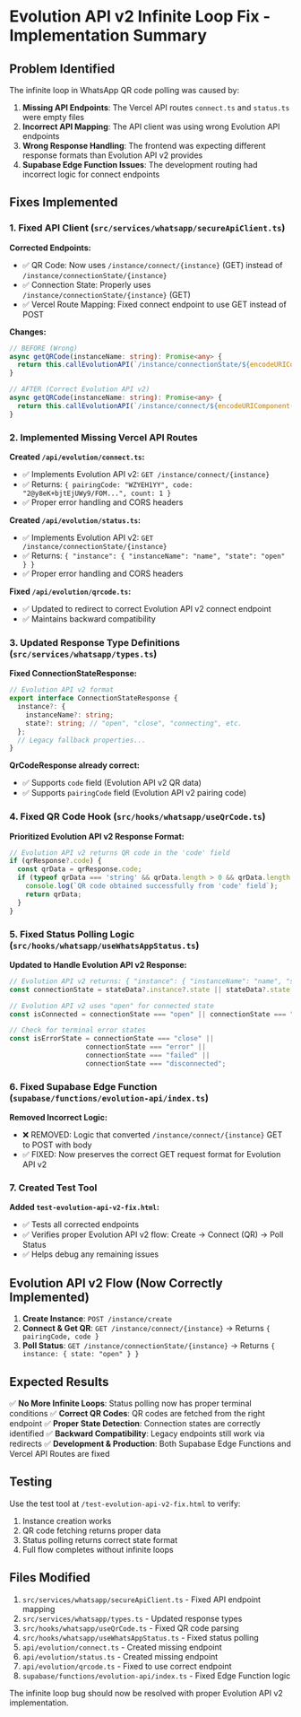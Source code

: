 # Evolution API v2 Infinite Loop Fix - Implementation Summary

## Problem Identified
The infinite loop in WhatsApp QR code polling was caused by:

1. **Missing API Endpoints**: The Vercel API routes `connect.ts` and `status.ts` were empty files
2. **Incorrect API Mapping**: The API client was using wrong Evolution API endpoints
3. **Wrong Response Handling**: The frontend was expecting different response formats than Evolution API v2 provides
4. **Supabase Edge Function Issues**: The development routing had incorrect logic for connect endpoints

## Fixes Implemented

### 1. Fixed API Client (`src/services/whatsapp/secureApiClient.ts`)

**Corrected Endpoints:**
- ✅ QR Code: Now uses `/instance/connect/{instance}` (GET) instead of `/instance/connectionState/{instance}`
- ✅ Connection State: Properly uses `/instance/connectionState/{instance}` (GET)
- ✅ Vercel Route Mapping: Fixed connect endpoint to use GET instead of POST

**Changes:**
```typescript
// BEFORE (Wrong)
async getQRCode(instanceName: string): Promise<any> {
  return this.callEvolutionAPI(`/instance/connectionState/${encodeURIComponent(instanceName)}`);
}

// AFTER (Correct Evolution API v2)
async getQRCode(instanceName: string): Promise<any> {
  return this.callEvolutionAPI(`/instance/connect/${encodeURIComponent(instanceName)}`, 'GET');
}
```

### 2. Implemented Missing Vercel API Routes

**Created `/api/evolution/connect.ts`:**
- ✅ Implements Evolution API v2: `GET /instance/connect/{instance}`
- ✅ Returns: `{ pairingCode: "WZYEH1YY", code: "2@y8eK+bjtEjUWy9/FOM...", count: 1 }`
- ✅ Proper error handling and CORS headers

**Created `/api/evolution/status.ts`:**
- ✅ Implements Evolution API v2: `GET /instance/connectionState/{instance}`
- ✅ Returns: `{ "instance": { "instanceName": "name", "state": "open" } }`
- ✅ Proper error handling and CORS headers

**Fixed `/api/evolution/qrcode.ts`:**
- ✅ Updated to redirect to correct Evolution API v2 connect endpoint
- ✅ Maintains backward compatibility

### 3. Updated Response Type Definitions (`src/services/whatsapp/types.ts`)

**Fixed ConnectionStateResponse:**
```typescript
// Evolution API v2 format
export interface ConnectionStateResponse {
  instance?: {
    instanceName?: string;
    state?: string; // "open", "close", "connecting", etc.
  };
  // Legacy fallback properties...
}
```

**QrCodeResponse already correct:**
- ✅ Supports `code` field (Evolution API v2 QR data)
- ✅ Supports `pairingCode` field (Evolution API v2 pairing code)

### 4. Fixed QR Code Hook (`src/hooks/whatsapp/useQrCode.ts`)

**Prioritized Evolution API v2 Response Format:**
```typescript
// Evolution API v2 returns QR code in the 'code' field
if (qrResponse?.code) {
  const qrData = qrResponse.code;
  if (typeof qrData === 'string' && qrData.length > 0 && qrData.length <= 2000) {
    console.log(`QR code obtained successfully from 'code' field`);
    return qrData;
  }
}
```

### 5. Fixed Status Polling Logic (`src/hooks/whatsapp/useWhatsAppStatus.ts`)

**Updated to Handle Evolution API v2 Response:**
```typescript
// Evolution API v2 returns: { "instance": { "instanceName": "name", "state": "open" } }
const connectionState = stateData?.instance?.state || stateData?.state || stateData?.status;

// Evolution API v2 uses "open" for connected state
const isConnected = connectionState === "open" || connectionState === "connected" || connectionState === "confirmed";

// Check for terminal error states
const isErrorState = connectionState === "close" || 
                   connectionState === "error" || 
                   connectionState === "failed" ||
                   connectionState === "disconnected";
```

### 6. Fixed Supabase Edge Function (`supabase/functions/evolution-api/index.ts`)

**Removed Incorrect Logic:**
- ❌ REMOVED: Logic that converted `/instance/connect/{instance}` GET to POST with body
- ✅ FIXED: Now preserves the correct GET request format for Evolution API v2

### 7. Created Test Tool

**Added `test-evolution-api-v2-fix.html`:**
- ✅ Tests all corrected endpoints
- ✅ Verifies proper Evolution API v2 flow: Create → Connect (QR) → Poll Status
- ✅ Helps debug any remaining issues

## Evolution API v2 Flow (Now Correctly Implemented)

1. **Create Instance**: `POST /instance/create`
2. **Connect & Get QR**: `GET /instance/connect/{instance}` → Returns `{ pairingCode, code }`
3. **Poll Status**: `GET /instance/connectionState/{instance}` → Returns `{ instance: { state: "open" } }`

## Expected Results

✅ **No More Infinite Loops**: Status polling now has proper terminal conditions
✅ **Correct QR Codes**: QR codes are fetched from the right endpoint
✅ **Proper State Detection**: Connection states are correctly identified
✅ **Backward Compatibility**: Legacy endpoints still work via redirects
✅ **Development & Production**: Both Supabase Edge Functions and Vercel API Routes are fixed

## Testing

Use the test tool at `/test-evolution-api-v2-fix.html` to verify:
1. Instance creation works
2. QR code fetching returns proper data
3. Status polling returns correct state format
4. Full flow completes without infinite loops

## Files Modified

1. `src/services/whatsapp/secureApiClient.ts` - Fixed API endpoint mapping
2. `src/services/whatsapp/types.ts` - Updated response types
3. `src/hooks/whatsapp/useQrCode.ts` - Fixed QR code parsing
4. `src/hooks/whatsapp/useWhatsAppStatus.ts` - Fixed status polling
5. `api/evolution/connect.ts` - Created missing endpoint
6. `api/evolution/status.ts` - Created missing endpoint  
7. `api/evolution/qrcode.ts` - Fixed to use correct endpoint
8. `supabase/functions/evolution-api/index.ts` - Fixed Edge Function logic

The infinite loop bug should now be resolved with proper Evolution API v2 implementation.
